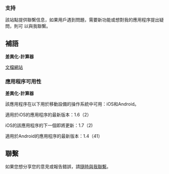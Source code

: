 ### 支持

該站點提供聯繫信息，如果用戶遇到問題，需要新功能或想對我的應用程序提出疑問，則可
以與我聯繫。

## 補語

**差異化-計算器**

[文檔網站](https://www.taketechease.com/differentiation/differentiation-calculator-zh-tw.html)

### 應用程序可用性

**差異化-計算器**

該應用程序在以下用於移動設備的操作系統中可用：iOS和Android。

適用於iOS的應用程序的最新版本：1.6（2）

iOS的該應用程序的下一個即將更新：1.7（2)

適用於Android的應用程序的最新版本：1.4（41）

## 聯繫
如果您想分享您的意見或報告錯誤，請[隨時與我聯繫](mailto:i.d.kosinska@gmail.com)。





